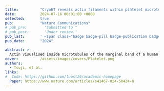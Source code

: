```yaml
---
title:          "CryoET reveals actin filaments within platelet microtubules"
date:           2024-07-16 00:01:00 +0800
selected:       true
pub:            "Nature Communications"
# pub_pre:        "Submitted to "
# pub_post:       'Under review.'
pub_last:       ' <span class="badge badge-pill badge-publication badge-success">Spotlight</span>'
pub_date:       "2024"

abstract: >-
  Actin visualised inside microtubules of the marginal band of a human platelet.
cover:          /assets/images/covers/Platelet.png
authors:
  - Tsuji, et al.
links:
#  Code: https://github.com/luost26/academic-homepage
  Paper: https://www.nature.com/articles/s41467-024-50424-8
---
```

